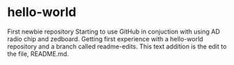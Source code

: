 # hello-world
First newbie repository
Starting to use GitHub in conjuction with using AD radio chip and zedboard. Getting first experience with a hello-world repository and a branch called readme-edits. This text addition is the edit to the file, README.md.
